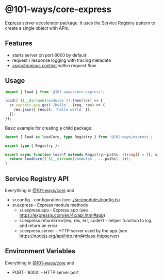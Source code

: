 # @101-ways/core-express

[Express](https://expressjs.com/) server accelerator package. It uses the Service Registry pattern to create a single object with APIs.

## Features

- starts server on port 8000 by default
- request / response logging with tracing metadata
- [asynchronous context](https://nodejs.org/api/async_context.html) within request flow

## Usage

```ts
import { load } from '@101-ways/core-express';

load([`${__dirname}/modules`]).then((sr) => {
  sr.express.app.get('/hello', (req, res) => {
    res.json({ result: 'hello world' });
  });
});
```

Basic example for creating a child package:

```ts
import { load as loadCore, type Registry } from '@101-ways/express';

export type { Registry };

export async function load<T extends Registry>(paths: string[] = [], sr?: T) {
  return loadCore([`${__dirname}/modules`, ...paths], sr);
}
```

## Service Registry API

Everything in [@101-ways/core](../core/README.md) and

- sr.config - configuration (see [./src/modules/config.ts](./src/modules/config.ts))
- sr.express - Express module methods
  - sr.express.app - Express app (see https://expressjs.com/en/4x/api.html#app)
  - sr.express.returnError(req, res, err, code?) - helper function to log and return an error
  - sr.express.server - HTTP server used by the app (see https://nodejs.org/api/http.html#class-httpserver)

## Environment Variables

Everything in [@101-ways/core](../core/README.md) and

- PORT='8000' - HTTP server port
